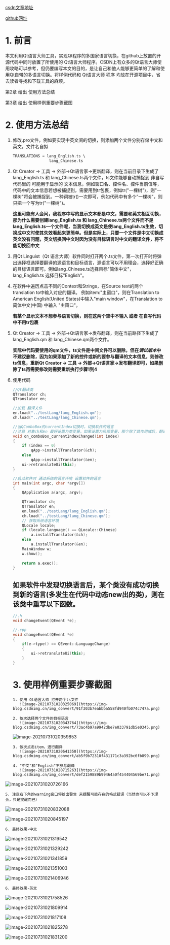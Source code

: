 [csdn文章地址](https://blog.csdn.net/qq_42283621/article/details/119261638)

[github网址](https://github.com/Last-Malloc/QtLinguistModel)

# 1. 前言

本文利用Qt语言大师工具，实现Qt程序的多国家语言切换，在github上放置的开源代码中同时放置了所使用的 Qt语言大师程序。CSDN上有众多的Qt语言大师使用攻略可以参考，但仍要编写本文的目的，是让自己和他人能够更简单的了解和使用Qt自带的多语言切换。将样例代码和 Qt语言大师 程序 均放在开源项目中，省去读者寻找和下载工具的麻烦。

第2章 给出 使用方法总结

第3章 给出 使用样例重要步骤截图

# 2. 使用方法总结

1. 修改.pro文件，例如要实现中英文间的切换，则添加两个文件分别存储中文和英文，文件名自拟

   ```c++
   TRANSLATIONS = lang_English.ts \
   				   lang_Chinese.ts
   ```

2. Qt Creator -> 工具 -> 外部->Qt语言家->更新翻译，则在当前目录下生成了lang_English.ts 和 lang_Chinese.ts两个文件，ts文件能够自动捕捉到 非自写代码里的 可能用于显示的 文本信息，例如窗口名、控件名、控件当前值等，代码中的文本信息若想被捕捉到，需要用到tr包裹，例如tr("一棵树")，则"一棵树"将会被捕捉到。一种词被tr()一次即可，例如代码中有多个”一棵树"，则只把一个写为tr("一棵树")。

   **这里可能有人会问，我程序中写的显示文本都是中文，需要和英文相互切换，那为什么需要创建lang_English.ts 和 lang_Chinese.ts两个文件而不是lang_English.ts一个文件呢，当我切换成英文是使lang_English.ts生效，切换成中文时使其失效看起来更简单。但是实际上，只要一个文件是中文切换成英文没有问题，英文切换回中文时因为没有目标语言时中文的翻译文件，将不能切换回中文**

3. 用Qt Linguist（Qt 语言大师）软件同时打开两个.ts文件，第一次打开时将弹出选择框选择要翻译的源语言和目标语言，源语言可以不用理会，选择好正确的目标语言即可。例如lang_Chinese.ts选择目标"简体中文"，lang_English.ts 选择目标"English"。

4. 在软件中遍历点击不同的Context和Strings，在Source text的两个translation to中输入对应的翻译。
   例如item:"主窗口"，则在Translation to American English(United States)中输入"main window"，在Translation to 简体中文(中国) 中输入 "主窗口"。

   **若某个显示文本不想参与语言切换，则在这两个空中不输入 或者 在自写代码中不用tr包裹**

5. Qt Creator -> 工具 -> 外部->Qt语言家->发布翻译，则在当前路径下生成了lang_English.qm 和 lang_Chinese.qm两个文件。

   **实际中代码要使用的qm文件，ts文件是中间文件可以删除，但在*调试版本*中不建议删除，因为如果添加了新的控件或新的要参与翻译的文本信息，则修改ts信息，重新Qt Creator -> 工具 -> 外部->Qt语言家->发布翻译即可，如果删除了ts再需要修改则需要重新执行步骤1到4**

6. 使用代码

   ```c++
   //Qt翻译类
   QTranslator ch;
   QTranslator en;
   
   //加载 翻译文件
   en.load("../testLang/lang_English.qm");
   ch.load("../testLang/lang_Chinese.qm");
   
   //当QComboBox的currentIndex切换时，切换软件的语言
   //注意 对象ch和en 最好设置为类变量，如果设置为局部变量，那个除了其作用域后，翻译就失效了
   void on_comboBox_currentIndexChanged(int index)
   {
       if (index == 0)
           qApp->installTranslator(&ch);
       else
           qApp->installTranslator(&en);
       ui->retranslateUi(this);
   }
   ```

   ```c++
   //启动软件时 通过系统的语言环境 设置软件的语言
   int main(int argc, char *argv[])
   {
       QApplication a(argc, argv);
   
       QTranslator ch;
       QTranslator en;
       en.load("../testLang/lang_English.qm");
       ch.load("../testLang/lang_Chinese.qm");
       // 获取系统语言环境
       QLocale locale;
       if (locale.language() == QLocale::Chinese)
           a.installTranslator(&ch);
       else
           a.installTranslator(&en);
       MainWindow w;
       w.show();
       
       return a.exec();
   }
   ```

   ## 如果软件中发现切换语言后，某个类没有成功切换到新的语言(多发生在代码中动态new出的类)，则在该类中重写以下函数。 ##

   ```c++
   //.h
   void changeEvent(QEvent *e);
   
   //.cpp
   void changeEvent(QEvent *e)
   {
       if(e->type() == QEvent::LanguageChange)
       {
           ui->retranslateUi(this);
       }
   }
   ```

   # 3. 使用样例重要步骤截图

       1. 使用 Qt语言大师 打开两个ts文件
          ![image-20210731020325069](https://img-blog.csdnimg.cn/img_convert/91f303b7eabbba558fd940fb074c747a.png)

       2. 依次选择两个文件的目标语言
          ![image-20210731020343764](https://img-blog.csdnimg.cn/img_convert/73ac4b97a9942dbe7e033791db5e0345.png)

   ![image-20210731020359853](https://img-blog.csdnimg.cn/img_convert/ae5e5cbe663eddbaaa4826780549d3a4.png)

       3. 依次点击item，进行翻译
          ![image-20210731020641350](https://img-blog.csdnimg.cn/img_convert/ab5f9b72310f431171c3a392bc6fb899.png)

       4. "中文"和"English"不参与翻译
          ![image-20210731020715263](https://img-blog.csdnimg.cn/img_convert/def2159889b99464a0f454404569be71.png)

![image-20210731020726166](https://img-blog.csdnimg.cn/img_convert/d153265be8c4820f95095e817cc81587.png)

    5. 注意右下角的warning窗口将给出警告 来提醒可能存在的格式错误（当然也可以不予理会，只是提醒而已）

![image-20210731020832088](https://img-blog.csdnimg.cn/img_convert/8de049faad529eb07c0d80b4f80bc830.png)

![image-20210731020845197](https://img-blog.csdnimg.cn/img_convert/5812fffe666ba226297826a79b10569f.png)

    6. 最终效果-中文

![image-20210731021319542](https://img-blog.csdnimg.cn/img_convert/8dac903d7b46cab46313766594cd2d79.png)

![image-20210731021329242](https://img-blog.csdnimg.cn/img_convert/163d41a5c3678b93c5389ab1c73a6df1.png)

![image-20210731021341859](https://img-blog.csdnimg.cn/img_convert/9808089c40faf5233bf0962372ecad4a.png)

![image-20210731021351003](https://img-blog.csdnimg.cn/img_convert/3705eadeabe94820fa1228339b90c341.png)

![image-20210731021406946](https://img-blog.csdnimg.cn/img_convert/a9cbecbdf6d9ebb59c0a22a1995507cf.png)

    6. 最终效果-英文

![image-20210731021758526](https://img-blog.csdnimg.cn/img_convert/b89be402d20e03eb098da711577bc64e.png)

![image-20210731021809914](https://img-blog.csdnimg.cn/img_convert/a5f3a506276907b562f8bb4f507a4562.png)

![image-20210731021817108](https://img-blog.csdnimg.cn/img_convert/d41f3407c409bb8a325577b5436bdf21.png)

![image-20210731021825278](https://img-blog.csdnimg.cn/img_convert/77ba451aa4a4d1670ca974cdd78522a8.png)

![image-20210731021831200](https://img-blog.csdnimg.cn/img_convert/c5d53d13403d12ce8160780fababfd2d.png)
